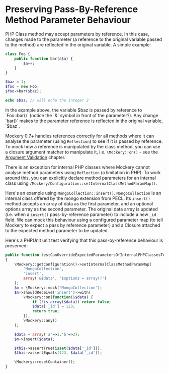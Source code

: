 # Preserving Pass-By-Reference Method Parameter Behaviour


PHP Class method may accept parameters by reference. In this case, changes made
to the parameter (a reference to the original variable passed to the method) are
reflected in the original variable. A simple example:

```PHP
class Foo {
    public function bar(&$a) {
        $a++;
    }
}

$baz = 1;
$foo = new Foo;
$foo->bar($baz);

echo $baz; // will echo the integer 2
```

In the example above, the variable $baz is passed by reference to `Foo::bar()`
(notice the `&` symbol in front of the parameter?).
Any change `bar()` makes to the parameter reference is reflected in the original
variable, `$baz`.

Mockery 0.7+ handles references correctly for all methods where it can analyse the
parameter (using `Reflection`) to see if it is passed by reference. To mock how a
reference is manipulated by the class method, you can use a closure argument
matcher to manipulate it, i.e. `\Mockery::on()` - see the [Argument
Validation](07-ARGUMENT-VALIDATION.md) chapter.

There is an exception for internal PHP classes where Mockery cannot analyse
method parameters using `Reflection` (a limitation in PHP). To work around this,
you can explicitly declare method parameters for an internal class using
`/Mockery/Configuration::setInternalClassMethodParamMap()`.

Here's an example using `MongoCollection::insert()`. `MongoCollection` is an internal
class offered by the mongo extension from PECL. Its `insert()` method accepts an array
of data as the first parameter, and an optional options array as the second
parameter. The original data array is updated (i.e. when a `insert()` pass-by-reference
parameter) to include a new `_id` field. We can mock this behaviour using
a configured parameter map (to tell Mockery to expect a pass by reference parameter)
and a Closure attached to the expected method parameter to be updated.

Here's a PHPUnit unit test verifying that this pass-by-reference behaviour is preserved:

```PHP
public function testCanOverrideExpectedParametersOfInternalPHPClassesToPreserveRefs()
{
    \Mockery::getConfiguration()->setInternalClassMethodParamMap(
        'MongoCollection',
        'insert',
        array('&$data', '$options = array()')
    );
    $m = \Mockery::mock('MongoCollection');
    $m->shouldReceive('insert')->with(
        \Mockery::on(function(&$data) {
            if (!is_array($data)) return false;
            $data['_id'] = 123;
            return true;
        }),
        \Mockery::any()
    );

    $data = array('a'=>1,'b'=>2);
    $m->insert($data);

    $this->assertTrue(isset($data['_id']));
    $this->assertEquals(123, $data['_id']);

    \Mockery::resetContainer();
}
```
